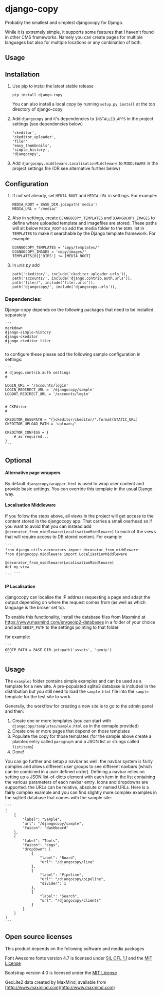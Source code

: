 # django-copy

Probably the smallest and simplest djangocopy for Django.

While it is extremely simple, it supports some features that I haven't found in other CMS frameworks. Namely you can create 
pages for multiple languages but also for multiple locations or any conbination of both.


## Usage


## Installation

1. Use pip to instal the latest stable release

    ```
    pip install django-copy
    ```

    You can also install a local copy by running `setup.py install` at the top directory of django-copy


2. Add `djangocopy` and it's dependencies to `INSTALLED_APPS` in the project settings (see dependencies below)

    ```
    'ckeditor',
    'ckeditor_uploader',
    'filer'
    'easy_thumbnails',
    'simple_history',
    'djangocopy',
    ```

5. Add `djangocopy.middleware.LocalisationMiddleware` to `MIDDLEWARE` in the project settings file 
(OR see alternative further below)


## Configuration

1. If not set already, set `MEDIA_ROOT` and `MEDIA_URL` in settings. For example:

    ```
    MEDIA_ROOT = BASE_DIR.joinpath('media')
    MEDIA_URL = '/media/'
    ```

2. Also in settings, create `DJANGOCOPY_TEMPLATES` and `DJANGOCOPY_IMAGES` to define where uploaded template and imagefiles are 
stored. These paths will sit below `MEDIA_ROOT` so add the media folder to the `DIRS` list in `TEMPLATES` to make it searchable 
by the Django template framework. For example:

    ```
    DJANGOCOPY_TEMPLATES = 'copy/templates/'
    DJANGOCOPY_IMAGES = 'copy/images/'
    TEMPLATES[0]['DIRS'] += [MEDIA_ROOT]
    ```


7. In _urls.py_ add

    ```
    path('ckeditor/', include('ckeditor_uploader.urls')),
    path('accounts/', include('django.contrib.auth.urls')),
    path('filer/', include('filer.urls')),
    path('djangocopy/', include('djangocopy.urls')),
    ```


### Dependencies:

Django-copy depends on the following packages that need to be installed separately

    ```
    markdown
    django-simple-history
    django-ckeditor
    django-ckeditor-filer
    ```

to configure these please add the following sample configuration in settings:

    ```
    # django.contrib.auth settings
    #

    LOGIN_URL = '/accounts/login'
    LOGIN_REDIRECT_URL = '/djangocopy/sample'
    LOGOUT_REDIRECT_URL = '/accounts/login'


    # CKEditor
    #

    CKEDITOR_BASEPATH = "{}ckeditor/ckeditor/".format(STATIC_URL)
    CKEDITOR_UPLOAD_PATH = 'uploads/'

    CKEDITOR_CONFIGS = {
        # as required...
    }
    ```


## Optional

#### Alternative page wrappers

By default `djangocopy/wrapper.html` is used to wrap user content and provide basic settings. You can override this template in
the usual Django way.


#### Localisation Middleware

If you follow the steps above, all views in the project will get access to the content stored in the djangocopy app. That carries 
a small overhead so if you want to avoid that you can instead add `@decorator_from_middleware(LocalisationMiddleware)` to each of 
the views that will require access to DB stored content. For example:

    ```
    from django.utils.decorators import decorator_from_middleware
    from djangocopy.middleware import LocalisationMiddleware

    @decorator_from_middleware(LocalisationMiddleware)
    def my_view
        ...
    ```


#### IP Localisation

djangocopy can localise the IP address requesting a page and adapt the output depending on where the request comes from (as well as 
which language is the broser set to).

To enable this functionality, install the database files from Maxmind at https://www.maxmind.com/en/geoip2-databases in a folder of
 your choice and add `GEOIP_PATH` to the settings pointing to that folder 

for example:

    ```
    GEOIP_PATH = BASE_DIR.joinpath('assets', 'geoip')
    ```


## Usage

The `examples` folder contains simple examples and can be used as a template for a new site. A pre-populated sqlite3 database
is included in the distribution but you still need to load the `sample.html` file into the `sample` template for the test
site to work.

Generally, the workflow for creating a new site is to go to the admin panel and then:

1. Create one or more templates (you can start with `djangocopy/templates/sample.html` as in the exmaple provided)
2. Create one or more pages that depend on those templates
3. Populate the copy for those templates (for the sample above create a plaintex entry called `paragraph` and a JSON 
list or strings called `listitems`)
4. Done!

You can go further and setup a navbar as well. the navbar system is fairly complex and allows different user groups 
to see different navbars (which can be combined in a user defined order). Defining a navbar relies on setting up a 
JSON list-of-dicts element with each item in the list containing the various parameters of each navbar entry. Icons 
and dropdowns are supported. the URLs can be relative, absolute or named URLs. Here is a fairly complex example and 
you can find slightly more complex examples in the sqlite3 database that comes with the sample site:

    ```
    [
        {
            "label": "Sample",
            "url": "/djangocopy/sample",
            "faicon": "dashboard"
        },
        {
            "label": "Tools",
            "faicon": "cogs",
            "dropdown": [
                {
                    "label": "Board",
                    "url": "/djangocopy/live"
                },
                {
                    "label": "Pipeline",
                    "url": "/djangocopy/pipeline",
                    "divider": 1
                },
                {
                    "label": "Search",
                    "url": "/djangocopy/clients"
                }
            ]
        }
    ]
    ```


## Open source licenses

This product depends on the following software and media packages

Font Awesome fonts version 4.7 is licensed under [SIL OFL 1.1](http://scripts.sil.org/OFL) and the [MIT License](http://opensource.org/licenses/mit-license.html)

Bootstrap version 4.0 is licensed under the [MIT License](http://opensource.org/licenses/mit-license.html)

GeoLite2 data created by MaxMind, available from [http://www.maxmind.com](http://www.maxmind.com)
